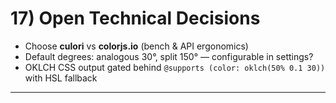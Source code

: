 # 17) Open Technical Decisions

* Choose **culori** vs **colorjs.io** (bench & API ergonomics)
* Default degrees: analogous 30°, split 150° — configurable in settings?
* OKLCH CSS output gated behind `@supports (color: oklch(50% 0.1 30))` with HSL fallback

---
